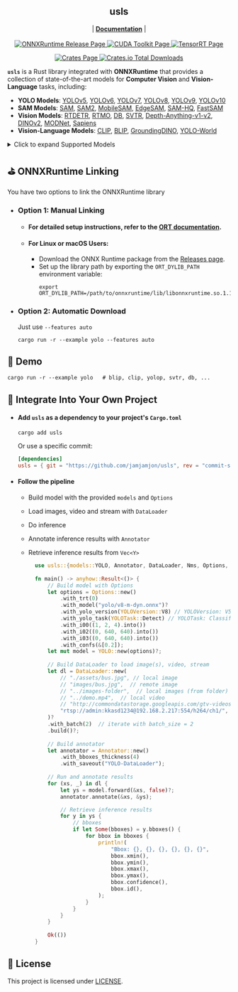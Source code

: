 <p align="center">
    <h2 align="center">usls</h2>
</p>

<p align="center">
    | <a href="https://docs.rs/usls"><strong>Documentation</strong></a> |
    <br>
    <br>
    <a href='https://github.com/microsoft/onnxruntime/releases'>
      <img src='https://img.shields.io/badge/ONNXRuntime-v1.19.x-239DFF?style=for-the-badge&logo=onnx' alt='ONNXRuntime Release Page'>
    </a>
    <a href='https://developer.nvidia.com/cuda-toolkit-archive'>
      <img src='https://img.shields.io/badge/CUDA-12.x-76B900?style=for-the-badge&logo=nvidia' alt='CUDA Toolkit Page'>
    </a>
    <a href='https://developer.nvidia.com/tensorrt'>
      <img src='https://img.shields.io/badge/TensorRT-10.x.x.x-76B900?style=for-the-badge&logo=nvidia' alt='TensorRT Page'>
    </a>
</p>

<p align="center">
   <a href='https://crates.io/crates/usls'>
      <img src='https://img.shields.io/crates/v/usls.svg?style=for-the-badge&logo=rust' alt='Crates Page'>
   </a>
   <!-- Documentation Badge -->
<!--    <a href="https://docs.rs/usls">
      <img src='https://img.shields.io/badge/Documents-usls-000000?style=for-the-badge&logo=docs.rs' alt='Documentation'>
   </a> -->
   <!-- Downloads Badge -->
   <a href="">
       <img alt="Crates.io Total Downloads" src="https://img.shields.io/crates/d/usls?style=for-the-badge&color=3ECC5F">
   </a>
    
</p>

**`usls`** is a Rust library integrated with **ONNXRuntime** that provides a collection of state-of-the-art models for **Computer Vision** and **Vision-Language** tasks, including:

- **YOLO Models**: [YOLOv5](https://github.com/ultralytics/yolov5), [YOLOv6](https://github.com/meituan/YOLOv6), [YOLOv7](https://github.com/WongKinYiu/yolov7), [YOLOv8](https://github.com/ultralytics/ultralytics), [YOLOv9](https://github.com/WongKinYiu/yolov9), [YOLOv10](https://github.com/THU-MIG/yolov10)
- **SAM Models**: [SAM](https://github.com/facebookresearch/segment-anything), [SAM2](https://github.com/facebookresearch/segment-anything-2), [MobileSAM](https://github.com/ChaoningZhang/MobileSAM), [EdgeSAM](https://github.com/chongzhou96/EdgeSAM), [SAM-HQ](https://github.com/SysCV/sam-hq), [FastSAM](https://github.com/CASIA-IVA-Lab/FastSAM)
- **Vision Models**: [RTDETR](https://arxiv.org/abs/2304.08069), [RTMO](https://github.com/open-mmlab/mmpose/tree/main/projects/rtmo), [DB](https://arxiv.org/abs/1911.08947), [SVTR](https://arxiv.org/abs/2205.00159), [Depth-Anything-v1-v2](https://github.com/LiheYoung/Depth-Anything), [DINOv2](https://github.com/facebookresearch/dinov2), [MODNet](https://github.com/ZHKKKe/MODNet), [Sapiens](https://arxiv.org/abs/2408.12569)
- **Vision-Language Models**: [CLIP](https://github.com/openai/CLIP), [BLIP](https://arxiv.org/abs/2201.12086), [GroundingDINO](https://github.com/IDEA-Research/GroundingDINO), [YOLO-World](https://github.com/AILab-CVC/YOLO-World)

<details>
<summary>Click to expand Supported Models</summary>

## Supported Models

| Model                                                               | Task / Type                                                                                   | Example                    | CUDA f32 | CUDA f16 | TensorRT f32 | TensorRT f16 |
|---------------------------------------------------------------------|----------------------------------------------------------------------------------------------|----------------------------|----------|----------|--------------|--------------|
| [YOLOv5](https://github.com/ultralytics/yolov5)                    | Classification<br>Object Detection<br>Instance Segmentation                                       | [demo](examples/yolo)      | ✅       | ✅       | ✅           | ✅           |
| [YOLOv6](https://github.com/meituan/YOLOv6)                        | Object Detection                                                                             | [demo](examples/yolo)      | ✅       | ✅       | ✅           | ✅           |
| [YOLOv7](https://github.com/WongKinYiu/yolov7)                     | Object Detection                                                                             | [demo](examples/yolo)      | ✅       | ✅       | ✅           | ✅           |
| [YOLOv8](https://github.com/ultralytics/ultralytics)                | Object Detection<br>Instance Segmentation<br>Classification<br>Oriented Object Detection<br>Keypoint Detection | [demo](examples/yolo)      | ✅       | ✅       | ✅           | ✅           |
| [YOLOv9](https://github.com/WongKinYiu/yolov9)                     | Object Detection                                                                             | [demo](examples/yolo)      | ✅       | ✅       | ✅           | ✅           |
| [YOLOv10](https://github.com/THU-MIG/yolov10)                      | Object Detection                                                                             | [demo](examples/yolo)      | ✅       | ✅       | ✅           | ✅           |
| [RTDETR](https://arxiv.org/abs/2304.08069)                         | Object Detection                                                                             | [demo](examples/yolo)      | ✅       | ✅       | ✅           | ✅           |
| [FastSAM](https://github.com/CASIA-IVA-Lab/FastSAM)                 | Instance Segmentation                                                                         | [demo](examples/yolo)      | ✅       | ✅       | ✅           | ✅           |
| [SAM](https://github.com/facebookresearch/segment-anything)         | Segment Anything                                                                             | [demo](examples/sam)       | ✅       | ✅       |              |              |
| [SAM2](https://github.com/facebookresearch/segment-anything-2)      | Segment Anything                                                                             | [demo](examples/sam)       | ✅       | ✅       |              |              |
| [MobileSAM](https://github.com/ChaoningZhang/MobileSAM)             | Segment Anything                                                                             | [demo](examples/sam)       | ✅       | ✅       |              |              |
| [EdgeSAM](https://github.com/chongzhou96/EdgeSAM)                  | Segment Anything                                                                             | [demo](examples/sam)       | ✅       | ✅       |              |              |
| [SAM-HQ](https://github.com/SysCV/sam-hq)                          | Segment Anything                                                                             | [demo](examples/sam)       | ✅       | ✅       |              |              |
| [YOLO-World](https://github.com/AILab-CVC/YOLO-World)               | Object Detection                                                                             | [demo](examples/yolo)      | ✅       | ✅       | ✅           | ✅           |
| [DINOv2](https://github.com/facebookresearch/dinov2)               | Vision-Self-Supervised                                                                        | [demo](examples/dinov2)    | ✅       | ✅       | ✅           | ✅           |
| [CLIP](https://github.com/openai/CLIP)                             | Vision-Language                                                                             | [demo](examples/clip)      | ✅       | ✅       | ✅ Visual<br>❌ Textual | ✅ Visual<br>❌ Textual |
| [BLIP](https://github.com/salesforce/BLIP)                         | Vision-Language                                                                             | [demo](examples/blip)      | ✅       | ✅       | ✅ Visual<br>❌ Textual | ✅ Visual<br>❌ Textual |
| [DB](https://arxiv.org/abs/1911.08947)                             | Text Detection                                                                               | [demo](examples/db)        | ✅       | ✅       | ✅           | ✅           |
| [SVTR](https://arxiv.org/abs/2205.00159)                           | Text Recognition                                                                            | [demo](examples/svtr)      | ✅       | ✅       | ✅           | ✅           |
| [RTMO](https://github.com/open-mmlab/mmpose/tree/main/projects/rtmo) | Keypoint Detection                                                                          | [demo](examples/rtmo)      | ✅       | ✅       | ❌           | ❌           |
| [YOLOPv2](https://arxiv.org/abs/2208.11434)                        | Panoptic Driving Perception                                                                   | [demo](examples/yolop)     | ✅       | ✅       | ✅           | ✅           |
| [Depth-Anything](https://github.com/LiheYoung/Depth-Anything)      | Monocular Depth Estimation                                                                    | [demo](examples/depth-anything) | ✅       | ✅       | ❌           | ❌           |
| [MODNet](https://github.com/ZHKKKe/MODNet)                         | Image Matting                                                                               | [demo](examples/modnet)    | ✅       | ✅       | ✅           | ✅           |
| [GroundingDINO](https://github.com/IDEA-Research/GroundingDINO)   | Open-Set Detection With Language                                                             | [demo](examples/grounding-dino) | ✅       | ✅       |              |              |
| [Sapiens](https://github.com/facebookresearch/sapiens/tree/main)   | Body Part Segmentation                                   | [demo](examples/sapiens) | ✅       | ✅       |              |              |

</details>


## ⛳️ ONNXRuntime Linking 

You have two options to link the ONNXRuntime library

- ### Option 1: Manual Linking

    - #### For detailed setup instructions, refer to the [ORT documentation](https://ort.pyke.io/setup/linking).

    - #### For Linux or macOS Users:
        - Download the ONNX Runtime package from the [Releases page](https://github.com/microsoft/onnxruntime/releases).
        - Set up the library path by exporting the `ORT_DYLIB_PATH` environment variable:
           ```shell
           export ORT_DYLIB_PATH=/path/to/onnxruntime/lib/libonnxruntime.so.1.19.0
           ```
       
- ### Option 2: Automatic Download
  Just use `--features auto`
  ```shell
  cargo run -r --example yolo --features auto
  ```


## 🎈 Demo

```Shell
cargo run -r --example yolo   # blip, clip, yolop, svtr, db, ...
```

## 🥂 Integrate Into Your Own Project

- #### Add `usls` as a dependency to your project's `Cargo.toml`
    ```Shell
    cargo add usls
    ```
    
    Or use a specific commit:
    ```Toml
    [dependencies]
    usls = { git = "https://github.com/jamjamjon/usls", rev = "commit-sha" }
    ```
    
- #### Follow the pipeline
    - Build model with the provided `models` and `Options`
    - Load images, video and stream with `DataLoader`
    - Do inference
    - Annotate inference results with `Annotator`
    - Retrieve inference results from `Vec<Y>`
           
      ```rust
        use usls::{models::YOLO, Annotator, DataLoader, Nms, Options, Vision, YOLOTask, YOLOVersion};
    
        fn main() -> anyhow::Result<()> {
            // Build model with Options
            let options = Options::new()
                .with_trt(0)
                .with_model("yolo/v8-m-dyn.onnx")?
                .with_yolo_version(YOLOVersion::V8) // YOLOVersion: V5, V6, V7, V8, V9, V10, RTDETR
                .with_yolo_task(YOLOTask::Detect) // YOLOTask: Classify, Detect, Pose, Segment, Obb
                .with_i00((1, 2, 4).into())
                .with_i02((0, 640, 640).into())
                .with_i03((0, 640, 640).into())
                .with_confs(&[0.2]);
            let mut model = YOLO::new(options)?;
        
            // Build DataLoader to load image(s), video, stream
            let dl = DataLoader::new(
                // "./assets/bus.jpg", // local image
                // "images/bus.jpg",  // remote image
                // "../images-folder",  // local images (from folder)
                // "../demo.mp4",  // local video
                // "http://commondatastorage.googleapis.com/gtv-videos-bucket/sample/BigBuckBunny.mp4",  // online video
                "rtsp://admin:kkasd1234@192.168.2.217:554/h264/ch1/",  // stream
            )?
            .with_batch(2)  // iterate with batch_size = 2
            .build()?;
        
            // Build annotator
            let annotator = Annotator::new()
                .with_bboxes_thickness(4)
                .with_saveout("YOLO-DataLoader");
        
            // Run and annotate results
            for (xs, _) in dl {
                let ys = model.forward(&xs, false)?;
                annotator.annotate(&xs, &ys);
      
                // Retrieve inference results
                for y in ys {
                    // bboxes
                    if let Some(bboxes) = y.bboxes() {
                        for bbox in bboxes {
                            println!(
                                "Bbox: {}, {}, {}, {}, {}, {}",
                                bbox.xmin(),
                                bbox.ymin(),
                                bbox.xmax(),
                                bbox.ymax(),
                                bbox.confidence(),
                                bbox.id(),
                            );
                        }
                    }
                }
            }
        
            Ok(())
        }
      ```


## 📌 License
This project is licensed under [LICENSE](LICENSE).
